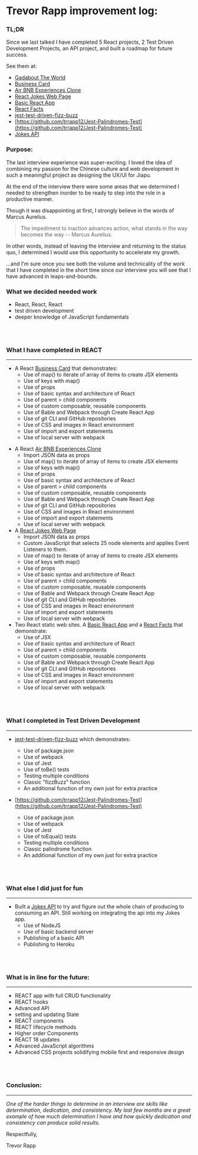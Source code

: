 # Trevor Rapp improvement log:

### TL;DR

Since we last talked I have completed 5 React projects, 2 Test Driven Development Projects, an API project, and built a roadmap for future success.

See them at: 

- [Gadabout The World](https://gadabouttheworld.com)
- [Business Card](https://trrapp12.github.io/Trevor-Rapp-Electronic-Business-Card/)
- [Air BNB Experiences Clone](https://trrapp12.github.io/REACT-AirBNB-Clone/)
- [React Jokes Web Page](https://trrapp12.github.io/React-Jokes/)
- [Basic React App](https://trrapp12.github.io/my-app/) 
- [React Facts](https://trrapp12.github.io/react-facts/)
- [jest-test-driven-fizz-buzz](https://github.com/trrapp12/jest-test-driven-fizz-buzz)
- [https://github.com/trrapp12/Jest-Palindromes-Test](https://github.com/trrapp12/Jest-Palindromes-Test)
- [Jokes API](https://rapp-dad-jokes-api.herokuapp.com/jokes)


### Purpose:

The last interview experience was super-exciting.  I loved the idea of combining my passion for the Chinese culture and web development in such a meaningful project as designing the UX/UI for Jiapu.  

At the end of the interview there were some areas that we determined I needed to strengthen inorder to be ready to step into the role in a productive manner. 

Though it was disappointing at first, I strongly believe in the words of Marcus Aurelius.

> The impediment to inaction advances action, what stands in the way becomes the way -- Marcus Aurelius. 

In other words, instead of leaving the interview and returning to the status quo, I determined I would use this opportunity to accelerate my growth. 

...and I'm sure once you see both the volume and technicality of the work that I have completed in the short time since our interview you will see that I have advanced in leaps-and-bounds. 

### What we decided needed work

* React, React, React
* test driven development
* deeper knowledge of JavaScript fundamentals

<br>
<br>

### What I have completed in REACT

---

- A React [Business Card](https://trrapp12.github.io/Trevor-Rapp-Electronic-Business-Card/) that demonstrates:
   * Use of map() to iterate of array of items to create JSX elements
   * Use of keys with map()
   * Use of props
   * Use of basic syntax and architecture of React
   * Use of parent > child components
   * Use of custom composable, reusable components
   * Use of Bable and Webpack through Create React App
   * Use of git CLI and GitHub repositories
   * Use of CSS and images in React environment
   * Use of import and export statements
   * Use of local server with webpack
* A React [Air BNB Experiences Clone](https://trrapp12.github.io/REACT-AirBNB-Clone/)
   * Import JSON data as props
   * Use of map() to iterate of array of items to create JSX elements
   * Use of keys with map()
   * Use of props
   * Use of basic syntax and architecture of React
   * Use of parent > child components
   * Use of custom composable, reusable components
   * Use of Bable and Webpack through Create React App
   * Use of git CLI and GitHub repositories
   * Use of CSS and images in React environment
   * Use of import and export statements
   * Use of local server with webpack
* A [React Jokes Web Page](https://trrapp12.github.io/React-Jokes/)
   * Import JSON data as props
   * Custom JavaScript that selects 25 node elements and applies Event Listeners to them. 
   * Use of map() to iterate of array of items to create JSX elements
   * Use of keys with map()
   * Use of props
   * Use of basic syntax and architecture of React
   * Use of parent > child components
   * Use of custom composable, reusable components
   * Use of Bable and Webpack through Create React App
   * Use of git CLI and GitHub repositories
   * Use of CSS and images in React environment
   * Use of import and export statements
   * Use of local server with webpack
* Two React static web sites.  A [Basic React App](https://trrapp12.github.io/my-app/) and a [React Facts](https://trrapp12.github.io/react-facts/) that demonstrate:
  * Use of JSX
  * Use of basic syntax and architecture of React
  * Use of parent > child components
  * Use of custom composable, reusable components
  * Use of Bable and Webpack through Create React App
  * Use of git CLI and GitHub repositories
  * Use of CSS and images in React environment
  * Use of import and export statements
  * Use of local server with webpack

<br>
<br>

### What I completed in Test Driven Development

---

  * [jest-test-driven-fizz-buzz](https://github.com/trrapp12/jest-test-driven-fizz-buzz) which demonstrates: 
    * Use of package.json
    * Use of webpack
    * Use of Jest
    * Use of toBe() tests
    * Testing multiple conditions
    * Classic "fizzBuzz" function
    * An additional function of my own just for extra practice
    
  * [https://github.com/trrapp12/Jest-Palindromes-Test](https://github.com/trrapp12/Jest-Palindromes-Test)
    *  Use of package.json
    *  Use of webpack
    *  Use of Jest
    *  Use of toEqual() tests
    *  Testing multiple conditions
    *  Classic palindrome function
    *  An additional function of my own just for extra practice

<br>
<br>


### What else I did just for fun

---

  * Built a [Jokes API](https://rapp-dad-jokes-api.herokuapp.com/jokes) to try and figure out the whole chain of producing to consuming an API.  Still working on integrating the api into my Jokes app. 
    *  Use of NodeJS
    *  Use of basic backend server
    *  Publishing of a basic API
    *  Publishing to Heroku

<br>
<br>

### What is in line for the future: 

---

  * REACT app with full CRUD functionality
  * REACT hooks
  * Advanced API 
  * setting and updating State
  * REACT components
  * REACT lifecycle methods
  * Higher order Components
  * REACT 18 updates 
  * Advanced JavaScript algorithms
  * Advanced CSS projects solidifying mobile first and responsive design

<br>
<br>

### Conclusion: 

---

*One of the harder things to determine in an interview are skills like determination, dedication, and consistency.  My last few months are a great example of how much determination I have and how quickly dedication and consistency can produce solid results.*

Respectfully, 

Trevor Rapp
